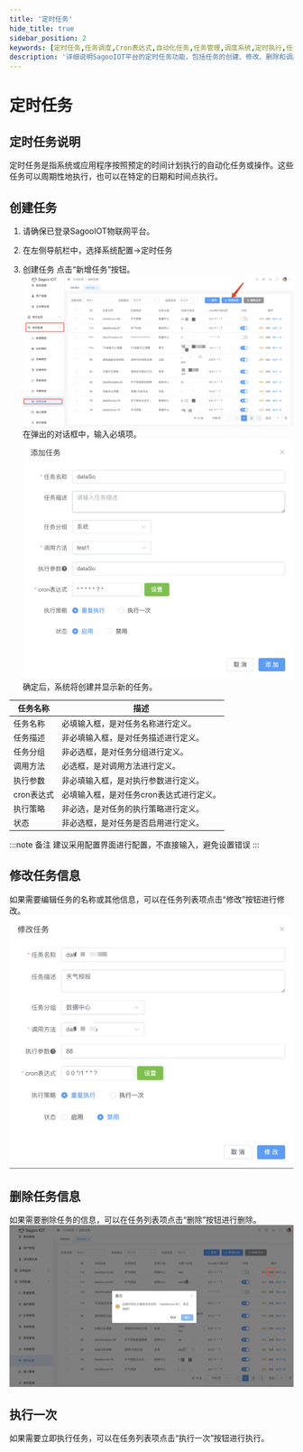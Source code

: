 ```yaml
---
title: '定时任务'
hide_title: true
sidebar_position: 2
keywords: [定时任务,任务调度,Cron表达式,自动化任务,任务管理,调度系统,定时执行,任务配置,系统任务,周期任务]
description: '详细说明SagooIOT平台的定时任务功能，包括任务的创建、修改、删除和调度配置等任务管理指南。'
---
```

# 定时任务

## 定时任务说明

定时任务是指系统或应用程序按照预定的时间计划执行的自动化任务或操作。这些任务可以周期性地执行，也可以在特定的日期和时间点执行。


## 创建任务

1. 请确保已登录SagooIOT物联网平台。

2. 在左侧导航栏中，选择系统配置->定时任务

3. 创建任务
点击“新增任务”按钮。
  ![新增任务按钮](./img/timed-tasks/add-task-button.png)
在弹出的对话框中，输入必填项。
  ![新增任务](./img/timed-tasks/add-task.png)
确定后，系统将创建并显示新的任务。

| 任务名称    | 描述                     |
|---------|------------------------|
| 任务名称    | 必填输入框，是对任务名称进行定义。      |
| 任务描述    | 非必填输入框，是对任务描述进行定义。     |
| 任务分组    | 非必选框，是对任务分组进行定义。       |
| 调用方法    | 必选框，是对调用方法进行定义。        |
| 执行参数    | 非必填输入框，是对执行参数进行定义。     |
| cron表达式 | 必填输入框，是对任务cron表达式进行定义。 |
| 执行策略    | 非必选，是对任务的执行策略进行定义。     |
| 状态      | 非必选框，是对任务是否启用进行定义。     |

:::note 备注
建议采用配置界面进行配置，不直接输入，避免设置错误
:::

## 修改任务信息

如果需要编辑任务的名称或其他信息，可以在任务列表项点击“修改”按钮进行修改。
  ![修改任务](./img/timed-tasks/modify-task.png)

## 删除任务信息

如果需要删除任务的信息，可以在任务列表项点击“删除”按钮进行删除。
  ![删除任务](./img/timed-tasks/delete-task.png)

## 执行一次

如果需要立即执行任务，可以在任务列表项点击“执行一次”按钮进行执行。
